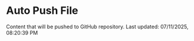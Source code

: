 # Auto Push File

Content that will be pushed to GitHub repository.
Last updated: 07/11/2025, 08:20:39 PM